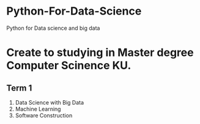# Python-For-Data-Science
Python for Data science and big data

# Create to studying in Master degree Computer Scinence KU.
## Term 1
1. Data Science with Big Data
2. Machine Learning
3. Software Construction
